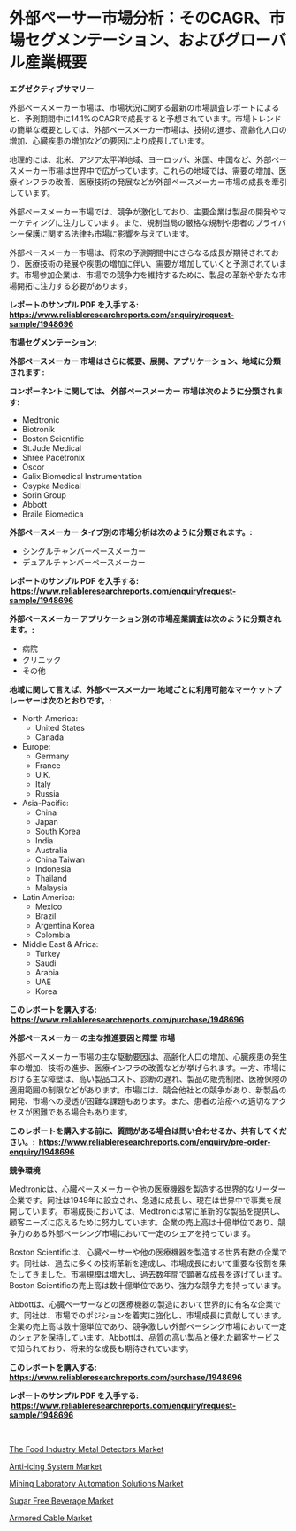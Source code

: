 <p><h1>外部ペーサー市場分析：そのCAGR、市場セグメンテーション、およびグローバル産業概要</h1></p><p><strong>エグゼクティブサマリー</strong></p>
<p><p>外部ペースメーカー市場は、市場状況に関する最新の市場調査レポートによると、予測期間中に14.1%のCAGRで成長すると予想されています。市場トレンドの簡単な概要としては、外部ペースメーカー市場は、技術の進歩、高齢化人口の増加、心臓疾患の増加などの要因により成長しています。</p><p>地理的には、北米、アジア太平洋地域、ヨーロッパ、米国、中国など、外部ペースメーカー市場は世界中で広がっています。これらの地域では、需要の増加、医療インフラの改善、医療技術の発展などが外部ペースメーカー市場の成長を牽引しています。</p><p>外部ペースメーカー市場では、競争が激化しており、主要企業は製品の開発やマーケティングに注力しています。また、規制当局の厳格な規制や患者のプライバシー保護に関する法律も市場に影響を与えています。</p><p>外部ペースメーカー市場は、将来の予測期間中にさらなる成長が期待されており、医療技術の発展や疾患の増加に伴い、需要が増加していくと予測されています。市場参加企業は、市場での競争力を維持するために、製品の革新や新たな市場開拓に注力する必要があります。</p></p>
<p><strong>レポートのサンプル PDF を入手する: <a href="https://www.reliableresearchreports.com/enquiry/request-sample/1948696">https://www.reliableresearchreports.com/enquiry/request-sample/1948696</a></strong></p>
<p><strong>市場セグメンテーション:</strong></p>
<p><strong> 外部ペースメーカー 市場はさらに概要、展開、アプリケーション、地域に分類されます :</strong></p>
<p><strong>コンポーネントに関しては、 外部ペースメーカー 市場は次のように分類されます: &nbsp;</strong></p>
<p><ul><li>Medtronic</li><li>Biotronik</li><li>Boston Scientific</li><li>St.Jude Medical</li><li>Shree Pacetronix</li><li>Oscor</li><li>Galix Biomedical Instrumentation</li><li>Osypka Medical</li><li>Sorin Group</li><li>Abbott</li><li>Braile Biomedica</li></ul></p>
<p><strong> 外部ペースメーカー タイプ別の市場分析は次のように分類されます。:</strong></p>
<p><ul><li>シングルチャンバーペースメーカー</li><li>デュアルチャンバーペースメーカー</li></ul></p>
<p><strong>レポートのサンプル PDF を入手する: &nbsp;<a href="https://www.reliableresearchreports.com/enquiry/request-sample/1948696">https://www.reliableresearchreports.com/enquiry/request-sample/1948696</a></strong></p>
<p><strong> 外部ペースメーカー アプリケーション別の市場産業調査は次のように分類されます。:</strong></p>
<p><ul><li>病院</li><li>クリニック</li><li>その他</li></ul></p>
<p><strong>地域に関して言えば、外部ペースメーカー 地域ごとに利用可能なマーケットプレーヤーは次のとおりです。:</strong></p>
<p><ul>
    <li>
        North America:
        <ul>
            <li>United States</li>
            <li>Canada</li>
        </ul>
    </li>
    <li>
        Europe:
        <ul>
            <li>Germany</li>
            <li>France</li>
            <li>U.K.</li>
            <li>Italy</li>
            <li>Russia</li>
        </ul>
    </li>
    <li>
        Asia-Pacific:
        <ul>
            <li>China</li>
            <li>Japan</li>
            <li>South Korea</li>
            <li>India</li>
            <li>Australia</li>
            <li>China Taiwan</li>
            <li>Indonesia</li>
            <li>Thailand</li>
            <li>Malaysia</li>
        </ul>
    </li>
    <li>
        Latin America:
        <ul>
            <li>Mexico</li>
            <li>Brazil</li>
            <li>Argentina Korea</li>
            <li>Colombia</li>
        </ul>
    </li>
    <li>
        Middle East & Africa:
        <ul>
            <li>Turkey</li>
            <li>Saudi</li>
            <li>Arabia</li>
            <li>UAE</li>
            <li>Korea</li>
        </ul>
    </li>
    </ul></p>
<p><strong>このレポートを購入する: &nbsp;<a href="https://www.reliableresearchreports.com/purchase/1948696">https://www.reliableresearchreports.com/purchase/1948696</a></strong></p>
<p><strong>外部ペースメーカー の主な推進要因と障壁 市場</strong></p>
<p><p>外部ペースメーカー市場の主な駆動要因は、高齢化人口の増加、心臓疾患の発生率の増加、技術の進歩、医療インフラの改善などが挙げられます。一方、市場における主な障壁は、高い製品コスト、診断の遅れ、製品の販売制限、医療保険の適用範囲の制限などがあります。市場には、競合他社との競争があり、新製品の開発、市場への浸透が困難な課題もあります。また、患者の治療への適切なアクセスが困難である場合もあります。</p></p>
<p><strong>このレポートを購入する前に、質問がある場合は問い合わせるか、共有してください。:&nbsp; <a href="https://www.reliableresearchreports.com/enquiry/pre-order-enquiry/1948696">https://www.reliableresearchreports.com/enquiry/pre-order-enquiry/1948696</a></strong></p>
<p><strong>競争環境</strong></p>
<p><p>Medtronicは、心臓ペースメーカーや他の医療機器を製造する世界的なリーダー企業です。同社は1949年に設立され、急速に成長し、現在は世界中で事業を展開しています。市場成長においては、Medtronicは常に革新的な製品を提供し、顧客ニーズに応えるために努力しています。企業の売上高は十億単位であり、競争力のある外部ペーシング市場において一定のシェアを持っています。</p><p>Boston Scientificは、心臓ペーサーや他の医療機器を製造する世界有数の企業です。同社は、過去に多くの技術革新を達成し、市場成長において重要な役割を果たしてきました。市場規模は増大し、過去数年間で顕著な成長を遂げています。Boston Scientificの売上高は数十億単位であり、強力な競争力を持っています。</p><p>Abbottは、心臓ペーサーなどの医療機器の製造において世界的に有名な企業です。同社は、市場でのポジションを着実に強化し、市場成長に貢献しています。企業の売上高は数十億単位であり、競争激しい外部ペーシング市場において一定のシェアを保持しています。Abbottは、品質の高い製品と優れた顧客サービスで知られており、将来的な成長も期待されています。</p></p>
<p><strong>このレポートを購入する: &nbsp; <a href="https://www.reliableresearchreports.com/purchase/1948696">https://www.reliableresearchreports.com/purchase/1948696</a></strong></p>
<p><strong>レポートのサンプル PDF を入手する: &nbsp;<a href="https://www.reliableresearchreports.com/enquiry/request-sample/1948696">https://www.reliableresearchreports.com/enquiry/request-sample/1948696</a></strong><strong></strong></p>
<p>&nbsp;</p>
<p><p><a href="https://view.publitas.com/reportprime-1/the-food-industry-metal-detectors-market-size-growth-outlook-from-2023-to-2030-projecting-at-markets-trends-analysis-by-application-regional-outlook-and-revenue/">The Food Industry Metal Detectors Market</a></p><p><a href="https://meowing-canidae-761.notion.site/Anti-icing-System-Market-Size-Share-Trends-Analysis-Report-By-Material-By-Type-By-End-user-By--f9c58af641004e288e91eb918a5fc690">Anti-icing System Market</a></p><p><a href="https://issuu.com/reportprime-2/docs/mining-laboratory-automation-solutions-market-size">Mining Laboratory Automation Solutions Market</a></p><p><a href="https://view.publitas.com/reportprime-1/sugar-free-beverage-market-size-growth-and-forecast-from-2024-2031/">Sugar Free Beverage Market</a></p><p><a href="https://github.com/mauripalmi/Market-Research-Report-List-2/blob/main/armored-cable-market.md">Armored Cable Market</a></p></p>